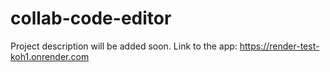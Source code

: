 # collab-code-editor

Project description will be added soon.
Link to the app: https://render-test-koh1.onrender.com
